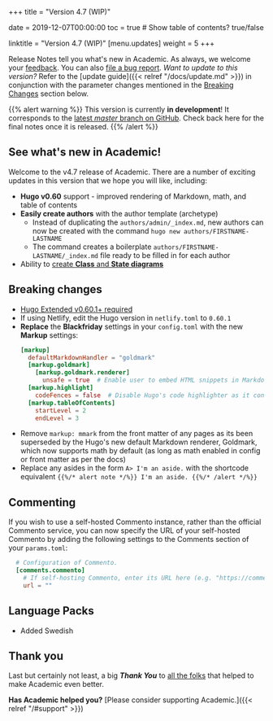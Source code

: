 +++
title = "Version 4.7 (WIP)"

date = 2019-12-07T00:00:00
toc = true  # Show table of contents? true/false

linktitle = "Version 4.7 (WIP)"
[menu.updates]
  weight = 5
+++

Release Notes tell you what's new in Academic. As always, we welcome your [feedback](https://github.com/gcushen/hugo-academic/issues). You can also [file a bug report](https://github.com/gcushen/hugo-academic/issues). *Want to update to this version?* Refer to the [update guide]({{< relref "/docs/update.md" >}}) in conjunction with the parameter changes mentioned in the [Breaking Changes](#breaking-changes) section below.

{{% alert warning %}}
This version is currently **in development**! It corresponds to the [latest *master* branch on GitHub](https://github.com/gcushen/hugo-academic). Check back here for the final notes once it is released.
{{% /alert %}}

## See what's new in Academic!

Welcome to the v4.7 release of Academic. There are a number of exciting updates in this version that we hope you will like, including:

- **Hugo v0.60** support - improved rendering of Markdown, math, and table of contents
- **Easily create authors** with the author template (archetype)
  - Instead of duplicating the `authors/admin/_index.md`, new authors can now be created with the command `hugo new authors/FIRSTNAME-LASTNAME`
  - The command creates a boilerplate `authors/FIRSTNAME-LASTNAME/_index.md` file ready to be filled in for each author
- Ability to [create **Class** and **State diagrams**](https://academic-demo.netlify.com/post/writing-technical-content/)

## Breaking changes

- [Hugo Extended v0.60.1+ required](https://github.com/gohugoio/hugo/releases/tag/v0.60.1)
- If using Netlify, edit the Hugo version in `netlify.toml` to `0.60.1`
- **Replace** the **Blackfriday** settings in your `config.toml` with the new **Markup** settings:
    ```toml
    [markup]
      defaultMarkdownHandler = "goldmark"
      [markup.goldmark]
        [markup.goldmark.renderer]
          unsafe = true  # Enable user to embed HTML snippets in Markdown content.
      [markup.highlight]
        codeFences = false  # Disable Hugo's code highlighter as it conflicts with Academic's highligher.
      [markup.tableOfContents]
        startLevel = 2
        endLevel = 3
    ```
- Remove `markup: mmark` from the front matter of any pages as its been superseded by the Hugo's new default Markdown renderer, Goldmark, which now supports math by default (as long as math enabled in config or front matter as per the docs)
- Replace any asides in the form `A> I'm an aside.` with the shortcode equivalent `{{%/* alert note */%}} I'm an aside. {{%/* /alert */%}}`

## Commenting

If you wish to use a self-hosted Commento instance, rather than the official Commento service, you can now specify the URL of your self-hosted Commento by adding the following settings to the Comments section of your `params.toml`:

```toml
  # Configuration of Commento.
  [comments.commento]
    # If self-hosting Commento, enter its URL here (e.g. "https://commento.?.com"), otherwise leave empty.
    url = ""
```

## Language Packs

- Added Swedish

## Thank you

Last but certainly not least, a big **_Thank You_** to [all the folks](https://github.com/gcushen/hugo-academic/graphs/contributors) that helped to make Academic even better.

**Has Academic helped you?** [Please consider supporting Academic.]({{< relref "/#support" >}})
